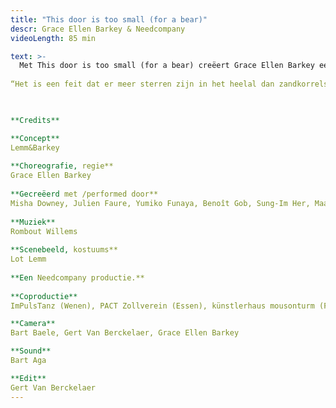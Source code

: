 ```yaml
---
title: "This door is too small (for a bear)"
descr: Grace Ellen Barkey & Needcompany
videoLength: 85 min

text: >-
  Met This door is too small (for a bear) creëert Grace Ellen Barkey een eigen vormentaal die bijdraagt naar haar zoektocht 'how to free your mind', naar datgene dat nog ondoorgrond is in de geest. Frank Zappa’s lijfspreuk “To me, absurdity is the only reality" is de rode draad doorheen deze voorstelling waarin Grace Ellen Barkey tussen het surrealistische en het psychedelische balanceert.  
  
“Het is een feit dat er meer sterren zijn in het heelal dan zandkorrels in de Sahara. Stel je voor dat alles kon spreken.  Wat een lawaai! Een onaardse soundscape! Bevrijd je gedachten! Internationale absurditeiten, universele illusies, kosmische desoriëntatie. Dat hebben we nodig om moeder aarde te laten draaien!” - Grace Ellen Barkey

‍

**Credits**

**Concept**  
Lemm&Barkey  
  
**Choreografie, regie**  
Grace Ellen Barkey  
  
**Gecreëerd met /performed door**  
Misha Downey, Julien Faure, Yumiko Funaya, Benoît Gob, Sung-Im Her, Maarten Seghers  
  
**Muziek**  
Rombout Willems  
  
**Scenebeeld, kostuums**  
Lot Lemm  
  
**Een Needcompany productie.**  
  
**Coproductie**  
ImPulsTanz (Wenen), PACT Zollverein (Essen), künstlerhaus mousonturm (Frankfurt)

**Camera**  
Bart Baele, Gert Van Berckelaer, Grace Ellen Barkey

**Sound**  
Bart Aga

**Edit**  
Gert Van Berckelaer
---
```

